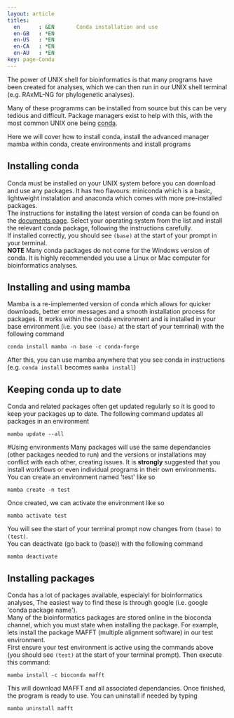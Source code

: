 ```yaml
---
layout: article
titles:
  en      : &EN       Conda installation and use
  en-GB   : *EN
  en-US   : *EN
  en-CA   : *EN
  en-AU   : *EN
key: page-Conda
---
```


The power of UNIX shell for bioinformatics is that many programs have been created for analyses, which we can then run in our UNIX shell terminal (e.g. RAxML-NG for phylogenetic analyses). <br />

Many of these programms can be installed from source but this can be very tedious and difficult. Package managers exist to help with this, with the most common UNIX one being [conda](https://docs.conda.io/projects/conda/en/latest/index.html). <br />

Here we will cover how to install conda, install the advanced manager mamba within conda, create environments and install programs

## Installing conda
Conda must be installed on your UNIX system before you can download and use any packages. It has two flavours: miniconda which is a basic, lightweight instalation and anaconda which comes with more pre-installed packages. <br />
The instructions for installing the latest version of conda can be found on the [documents page](https://docs.conda.io/projects/conda/en/latest/user-guide/install/index.html). Select your operating system from the list and install the relevant conda package, following the instructions carefully.<br />
If installed correctly, you should see `(base)` at the start of your prompt in your terminal.<br />
**NOTE** Many conda packages do not come for the Windows version of conda. It is highly recommended you use a Linux or Mac computer for bioinformatics analyses. 


## Installing and using mamba
Mamba is a re-implemented version of conda which allows for quicker downloads, better error messages and a smooth installation process for packages. It works within the conda environment and is installed in your base environment (i.e. you see `(base)` at the start of your temrinal) with the following command
```console
conda install mamba -n base -c conda-forge
```
After this, you can use mamba anywhere that you see conda in instructions (e.g. `conda install` becomes `mamba install`)


## Keeping conda up to date
Conda and related packages often get updated regularly so it is good to keep your packages up to date. The following command updates all packages in an environment
```console
mamba update --all
```

#Using environments
Many packages will use the same dependancies (other packages needed to run) and the versions or installations may conflict with each other, creating issues. It is **strongly** suggested that you install workflows or even individual programs in their own environments. <br />
You can create an environment named 'test' like so
```console
mamba create -n test
```
Once created, we can activate the environment like so
```console
mamba activate test
```
You will see the start of your terminal prompt now changes from `(base)` to `(test)`.<br />
You can deactivate (go back to (base)) with the following command
```console
mamba deactivate
```

## Installing packages
Conda has a lot of packages available, especialyl for bioinformatics analyses, The easiest way to find these is through google (i.e. google 'conda package name').<br />
Many of the bioinformatics packages are stored online in the bioconda channel, which you must state when installing the package. For example, lets install the package MAFFT (multiple alignment software) in our test environment.<br />
First ensure your test environment is active using the commands above (you should see `(test)` at the start of your terminal prompt). Then execute this command:
```console
mamba install -c bioconda mafft
```
This will download MAFFT and all associated dependancies. Once finished, the program is ready to use. You can uninstall if needed by typing 
```console
mamba uninstall mafft
```



